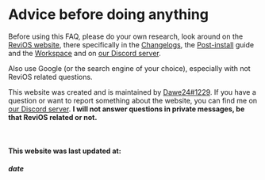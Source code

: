# Advice before doing anything

Before using this FAQ, please do your own research, look around on the [ReviOS website](https://www.revi.cc/), there specifically in the [Changelogs](https://www.revi.cc/revios/download/changelog), the [Post-install](https://www.revi.cc/revios/post-install) guide and the [Workspace](https://www.revi.cc/revios/workspace) and on [our Discord server](https://discord.gg/962y4pU).

Also use Google (or the search engine of your choice), especially with not ReviOS related questions.

This website was created and is maintained by [Dawe24#1229](https://discord.com/users/310497849274007553). If you have a question or want to report something about the website, you can find me on [our Discord server](https://discord.gg/962y4pU). **I will not answer questions in private messages, be that ReviOS related or not.**

<br>

#### This website was last updated at: 
##### date

<script>
    //document.getElementsByClassName("md-sidebar--secondary")[0].remove();
    fetch('https://api.github.com/repos/dkovacs24/ReviOS_faq/commits/gh-pages').then(response =>{
        return response.json();
    }).then(data =>{
        document.getElementById("date").innerHTML = new Date(data["commit"]["author"]["date"]).toUTCString();
    })
</script>
